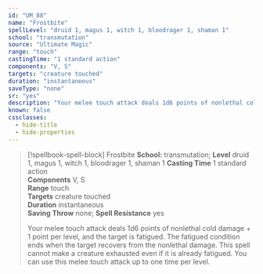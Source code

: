```yaml
---
id: "UM_88"
name: "Frostbite"
spellLevel: "druid 1, magus 1, witch 1, bloodrager 1, shaman 1"
school: "transmutation"
source: "Ultimate Magic"
range: "touch"
castingTime: "1 standard action"
components: "V, S"
targets: "creature touched"
duration: "instantaneous"
saveType: "none"
sr: "yes"
description: "Your melee touch attack deals 1d6 points of nonlethal cold damage + 1 point per level, and the target is fatigued. The fatigued condition ends when the target recovers from the nonlethal damage. This spell cannot make a creature exhausted even if it is already fatigued. You can use this melee touch attack up to one time per level."
known: false
cssclasses:
  - hide-title
  - hide-properties
---
```


> [!spellbook-spell-block] Frostbite
> **School:** transmutation; **Level** druid 1, magus 1, witch 1, bloodrager 1, shaman 1
> **Casting Time** 1 standard action  
> **Components** V, S  
> **Range** touch  
> **Targets** creature touched  
> **Duration** instantaneous  
> **Saving Throw** none; **Spell Resistance** yes
> 
> Your melee touch attack deals 1d6 points of nonlethal cold damage + 1 point per level, and the target is fatigued. The fatigued condition ends when the target recovers from the nonlethal damage. This spell cannot make a creature exhausted even if it is already fatigued. You can use this melee touch attack up to one time per level.